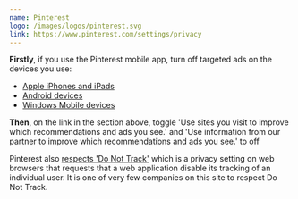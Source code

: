 ```yaml
---
name: Pinterest
logo: /images/logos/pinterest.svg
link: https://www.pinterest.com/settings/privacy
---
```

**Firstly**, if you use the Pinterest mobile app, turn off targeted ads on the devices you use:

* [Apple iPhones and iPads](/apple-iphone-ipad)
* [Android devices](/android)
* [Windows Mobile devices](/windows-mobile)

**Then**, on the link in the section above, toggle 'Use sites you visit to improve which recommendations and ads you see.' and 'Use information from our partner to improve which recommendations and ads you see.' to off

Pinterest also [respects 'Do Not Track'](https://help.pinterest.com/en/article/do-not-track) which is a privacy setting on web browsers that requests that a web application disable its tracking of an individual user. It is one of very few companies on this site to respect Do Not Track.